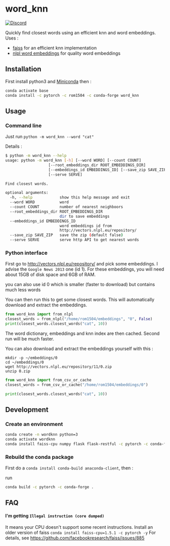 # word_knn
[![Discord](https://img.shields.io/badge/install-from%20conda-brightgreen.svg)](https://anaconda.org/rom1504/word_knn)

Quickly find closest words using an efficient knn and word embeddings. Uses :
* [faiss](https://github.com/facebookresearch/faiss) for an efficient knn implementation
* [nlpl word embeddings](http://vectors.nlpl.eu/repository/) for quality word embeddings

## Installation

First install python3 and [Miniconda](https://docs.conda.io/projects/conda/en/latest/user-guide/install/linux.html)
then :

```bash
conda activate base
conda install -c pytorch -c rom1504 -c conda-forge word_knn
```

## Usage

### Command line

Just run `python -m word_knn --word "cat"`

Details :
```bash
$ python -m word_knn --help
usage: python -m word_knn [-h] [--word WORD] [--count COUNT]
                   [--root_embeddings_dir ROOT_EMBEDDINGS_DIR]
                   [--embeddings_id EMBEDDINGS_ID] [--save_zip SAVE_ZIP]
                   [--serve SERVE]

Find closest words.

optional arguments:
  -h, --help            show this help message and exit
  --word WORD           word
  --count COUNT         number of nearest neighboors
  --root_embeddings_dir ROOT_EMBEDDINGS_DIR
                        dir to save embeddings
  --embeddings_id EMBEDDINGS_ID
                        word embeddings id from
                        http://vectors.nlpl.eu/repository/
  --save_zip SAVE_ZIP   save the zip (default false)
  --serve SERVE         serve http API to get nearest words
```

### Python interface

First go to http://vectors.nlpl.eu/repository/ and pick some embeddings.
I advise the `Google News 2013` one (id 1).
For these embeddings, you will need about 15GB of disk space and 6GB of RAM.

you can also use id 0 which is smaller
(faster to download) but contains much less words

You can then run this to get some closest words. This will automatically download and extract the embeddings.
```python
from word_knn import from_nlpl
closest_words = from_nlpl("/home/rom1504/embeddings", "0", False)
print(closest_words.closest_words("cat", 10))
```
The word dictionary, embeddings and knn index are then cached. Second run will be much faster.


You can also download and extract the embeddings yourself with this :
```
mkdir -p ~/embeddings/0
cd ~/embeddings/0
wget http://vectors.nlpl.eu/repository/11/0.zip
unzip 0.zip
```
```python
from word_knn import from_csv_or_cache
closest_words = from_csv_or_cache("/home/rom1504/embeddings/0")

print(closest_words.closest_words("cat", 10))
```

## Development

### Create an environment

```bash
conda create -n wordknn python=3
conda activate wordknn
conda install faiss-cpu numpy flask flask-restful -c pytorch -c conda-forge
```

### Rebuild the conda package

First do a `conda install conda-build anaconda-client`, then :

run 
```bash
conda build -c pytorch -c conda-forge .
```

## FAQ

#### I'm getting `Illegal instruction (core dumped)`

It means your CPU doesn't support some recent instructions.
Install an older version of faiss `conda install faiss-cpu=1.5.1 -c pytorch -y`
For details, see https://github.com/facebookresearch/faiss/issues/885

